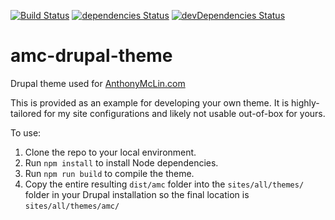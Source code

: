 [![Build Status](https://travis-ci.org/amclin/amc-drupal-theme.svg?branch=master)](https://travis-ci.org/amclin/amc-drupal-theme)
[![dependencies Status](https://david-dm.org/amclin/amc-drupal-theme/status.svg)](https://david-dm.org/amclin/amc-drupal-theme)
[![devDependencies Status](https://david-dm.org/amclin/amc-drupal-theme/dev-status.svg)](https://david-dm.org/amclin/amc-drupal-theme?type=dev)
# amc-drupal-theme
Drupal theme used for [AnthonyMcLin.com](https://anthonymclin.com)

This is provided as an example for developing your own theme. It is highly-tailored for my site configurations and likely not usable out-of-box for yours.

To use:
  1. Clone the repo to your local environment.
  2. Run `npm install` to install Node dependencies.
  3. Run `npm run build` to compile the theme.
  4. Copy the entire resulting `dist/amc` folder into the `sites/all/themes/` folder in your Drupal installation so the final location is `sites/all/themes/amc/`